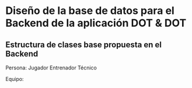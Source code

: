 # Diseño de la base de datos para el Backend de la aplicación DOT & DOT

## Estructura de clases base propuesta en el Backend

Persona: 
  Jugador
  Entrenador
  Técnico

Equipo:
